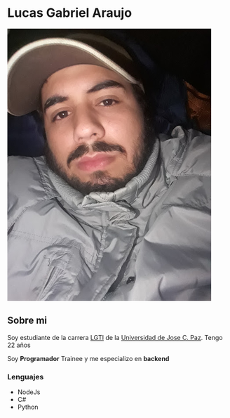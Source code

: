 # Lucas Gabriel Araujo

![Yo](img/lucas_img.jpg)

## Sobre mi
Soy estudiante de la carrera [LGTI](https://www.unpaz.edu.ar/gestiontecnologias) de la [Universidad de Jose C. Paz](https://www.unpaz.edu.ar).
Tengo 22 años

Soy **Programador** Trainee y me especializo en **backend**
### Lenguajes
- NodeJs
- C#
- Python